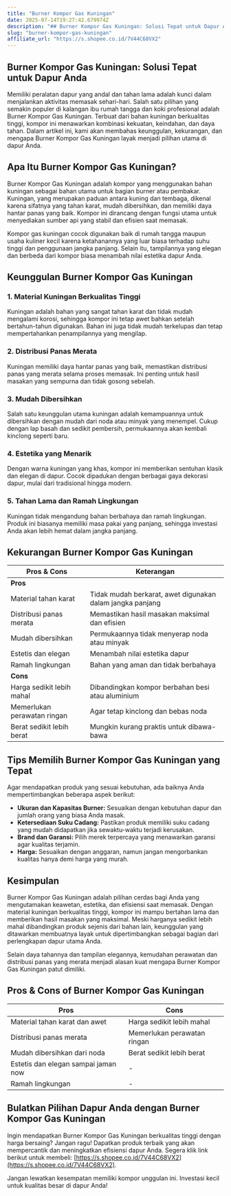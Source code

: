 ```yaml
---
title: "Burner Kompor Gas Kuningan"
date: 2025-07-14T19:27:42.679974Z
description: "## Burner Kompor Gas Kuningan: Solusi Tepat untuk Dapur Anda..."
slug: "burner-kompor-gas-kuningan"
affiliate_url: "https://s.shopee.co.id/7V44C68VX2"
---
```

## Burner Kompor Gas Kuningan: Solusi Tepat untuk Dapur Anda

Memiliki peralatan dapur yang andal dan tahan lama adalah kunci dalam menjalankan aktivitas memasak sehari-hari. Salah satu pilihan yang semakin populer di kalangan ibu rumah tangga dan koki profesional adalah Burner Kompor Gas Kuningan. Terbuat dari bahan kuningan berkualitas tinggi, kompor ini menawarkan kombinasi kekuatan, keindahan, dan daya tahan. Dalam artikel ini, kami akan membahas keunggulan, kekurangan, dan mengapa Burner Kompor Gas Kuningan layak menjadi pilihan utama di dapur Anda.

## Apa Itu Burner Kompor Gas Kuningan?

Burner Kompor Gas Kuningan adalah kompor yang menggunakan bahan kuningan sebagai bahan utama untuk bagian burner atau pembakar. Kuningan, yang merupakan paduan antara kuning dan tembaga, dikenal karena sifatnya yang tahan karat, mudah dibersihkan, dan memiliki daya hantar panas yang baik. Kompor ini dirancang dengan fungsi utama untuk menyediakan sumber api yang stabil dan efisien saat memasak.

Kompor gas kuningan cocok digunakan baik di rumah tangga maupun usaha kuliner kecil karena ketahanannya yang luar biasa terhadap suhu tinggi dan penggunaan jangka panjang. Selain itu, tampilannya yang elegan dan berbeda dari kompor biasa menambah nilai estetika dapur Anda.

## Keunggulan Burner Kompor Gas Kuningan

### 1. Material Kuningan Berkualitas Tinggi

Kuningan adalah bahan yang sangat tahan karat dan tidak mudah mengalami korosi, sehingga kompor ini tetap awet bahkan setelah bertahun-tahun digunakan. Bahan ini juga tidak mudah terkelupas dan tetap mempertahankan penampilannya yang mengilap.

### 2. Distribusi Panas Merata

Kuningan memiliki daya hantar panas yang baik, memastikan distribusi panas yang merata selama proses memasak. Ini penting untuk hasil masakan yang sempurna dan tidak gosong sebelah.

### 3. Mudah Dibersihkan

Salah satu keunggulan utama kuningan adalah kemampuannya untuk dibersihkan dengan mudah dari noda atau minyak yang menempel. Cukup dengan lap basah dan sedikit pembersih, permukaannya akan kembali kinclong seperti baru.

### 4. Estetika yang Menarik

Dengan warna kuningan yang khas, kompor ini memberikan sentuhan klasik dan elegan di dapur. Cocok dipadukan dengan berbagai gaya dekorasi dapur, mulai dari tradisional hingga modern.

### 5. Tahan Lama dan Ramah Lingkungan

Kuningan tidak mengandung bahan berbahaya dan ramah lingkungan. Produk ini biasanya memiliki masa pakai yang panjang, sehingga investasi Anda akan lebih hemat dalam jangka panjang.

## Kekurangan Burner Kompor Gas Kuningan

| **Pros & Cons** | **Keterangan** |
|------------------|----------------|
| **Pros** |  |
| Material tahan karat | Tidak mudah berkarat, awet digunakan dalam jangka panjang |
| Distribusi panas merata | Memastikan hasil masakan maksimal dan efisien |
| Mudah dibersihkan | Permukaannya tidak menyerap noda atau minyak |
| Estetis dan elegan | Menambah nilai estetika dapur |
| Ramah lingkungan | Bahan yang aman dan tidak berbahaya |  |
| **Cons** |  |
| Harga sedikit lebih mahal | Dibandingkan kompor berbahan besi atau aluminium |
| Memerlukan perawatan ringan | Agar tetap kinclong dan bebas noda |
| Berat sedikit lebih berat | Mungkin kurang praktis untuk dibawa-bawa |

## Tips Memilih Burner Kompor Gas Kuningan yang Tepat

Agar mendapatkan produk yang sesuai kebutuhan, ada baiknya Anda mempertimbangkan beberapa aspek berikut:

- **Ukuran dan Kapasitas Burner:** Sesuaikan dengan kebutuhan dapur dan jumlah orang yang biasa Anda masak.
- **Ketersediaan Suku Cadang:** Pastikan produk memiliki suku cadang yang mudah didapatkan jika sewaktu-waktu terjadi kerusakan.
- **Brand dan Garansi:** Pilih merek terpercaya yang menawarkan garansi agar kualitas terjamin.
- **Harga:** Sesuaikan dengan anggaran, namun jangan mengorbankan kualitas hanya demi harga yang murah.

## Kesimpulan

Burner Kompor Gas Kuningan adalah pilihan cerdas bagi Anda yang mengutamakan keawetan, estetika, dan efisiensi saat memasak. Dengan material kuningan berkualitas tinggi, kompor ini mampu bertahan lama dan memberikan hasil masakan yang maksimal. Meski harganya sedikit lebih mahal dibandingkan produk sejenis dari bahan lain, keunggulan yang ditawarkan membuatnya layak untuk dipertimbangkan sebagai bagian dari perlengkapan dapur utama Anda.

Selain daya tahannya dan tampilan elegannya, kemudahan perawatan dan distribusi panas yang merata menjadi alasan kuat mengapa Burner Kompor Gas Kuningan patut dimiliki.

## Pros & Cons of Burner Kompor Gas Kuningan

| **Pros** | **Cons** |
|-------------------------|----------------------------|
| Material tahan karat dan awet | Harga sedikit lebih mahal |
| Distribusi panas merata | Memerlukan perawatan ringan |
| Mudah dibersihkan dari noda | Berat sedikit lebih berat |
| Estetis dan elegan sampai jaman now | - |
| Ramah lingkungan | - |

## Bulatkan Pilihan Dapur Anda dengan Burner Kompor Gas Kuningan

Ingin mendapatkan Burner Kompor Gas Kuningan berkualitas tinggi dengan harga bersaing? Jangan ragu! Dapatkan produk terbaik yang akan mempercantik dan meningkatkan efisiensi dapur Anda. Segera klik link berikut untuk membeli: [https://s.shopee.co.id/7V44C68VX2](https://s.shopee.co.id/7V44C68VX2).

Jangan lewatkan kesempatan memiliki kompor unggulan ini. Investasi kecil untuk kualitas besar di dapur Anda!